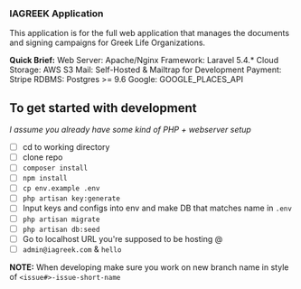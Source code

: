 ### IAGREEK Application

This application is for the full web application that manages the documents and signing campaigns for Greek Life Organizations.

**Quick Brief:**
Web Server: Apache/Nginx
Framework: Laravel 5.4.*
Cloud Storage: AWS S3
Mail: Self-Hosted & Mailtrap for Development
Payment: Stripe
RDBMS: Postgres >= 9.6
Google: GOOGLE_PLACES_API


## To get started with development
_I assume you already have some kind of PHP + webserver setup_
- [ ] cd to working directory
- [ ] clone repo
- [ ] `composer install`
- [ ] `npm install`
- [ ] `cp env.example .env`
- [ ] `php artisan key:generate`
- [ ] Input keys and configs into env and make DB that matches name in `.env`
- [ ] `php artisan migrate`
- [ ] `php artisan db:seed`
- [ ] Go to localhost URL you're supposed to be hosting @
- [ ] `admin@iagreek.com` & `hello`

**NOTE:** When developing make sure you work on new branch name in style of `<issue#>-issue-short-name`
